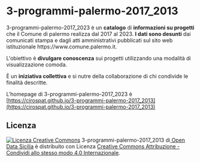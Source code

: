 # 3-programmi-palermo-2017_2013
<p>
	3-programmi-palermo-2017_2023 è un <strong>catalogo</strong> di <strong>informazioni su progetti</strong> che il Comune di palermo realizza dal 2017 al 2023. <strong>I dati sono desunti</strong> dai comunicati stampa e dagli atti amministrativi pubblicati sul sito web istituzionale https://www.comune.palermo.it.
</p>
<p>
	L'obiettivo è <strong>divulgare conoscenza</strong> sui progetti utilizzando una modalità di visualizzazione comoda.
</p>
<p>
	È un <strong>iniziativa collettiva</strong> e si nutre della collaborazione di chi condivide le finalità descritte.

L'homepage di 3-programmi-palermo-2017_2023 è [https://cirospat.github.io/3-programmi-palermo-2017_2013](https://cirospat.github.io/3-programmi-palermo-2017_2013)

## Licenza
<p>
<a rel="license" href="http://creativecommons.org/licenses/by-sa/4.0/"><img alt="Licenza Creative Commons" style="border-width:0" src="https://i.creativecommons.org/l/by-sa/4.0/80x15.png"></a> <span xmlns:dct="http://purl.org/dc/terms/" property="dct:title">3-programmi-palermo-2017_2013</span> di<a xmlns:cc="http://creativecommons.org/ns#" href="http://opendatasicilia.it" property="cc:attributionName" rel="cc:attributionURL"> Open Data Sicilia</a> è distribuito con Licenza <a rel="license" href="http://creativecommons.org/licenses/by-sa/4.0/">Creative Commons Attribuzione - Condividi allo stesso modo 4.0 Internazionale</a>.
</p>
